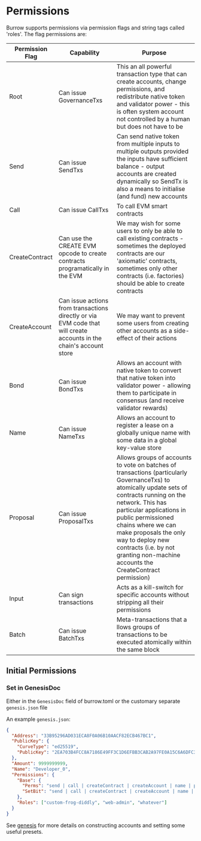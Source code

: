# Permissions

Burrow supports permissions via permission flags and string tags called 'roles'. The flag permissions are:

| Permission Flag | Capability | Purpose |
|-----------------|------------|---------|
| Root | Can issue GovernanceTxs | This an all powerful transaction type that can create accounts, change permissions, and redistribute native token and validator  power - this is often system account not controlled by a human but does not have to be | 
| Send | Can issue SendTxs | Can send native token from multiple inputs to multiple outputs provided the inputs have sufficient balance - output accounts are created dynamically so SendTx is also a means to initialise (and fund) new accounts |
| Call | Can issue CallTxs | To call EVM smart contracts |
| CreateContract | Can use the CREATE EVM opcode to create contracts programatically in the EVM | We may wish for some users to only be able to call existing contracts - sometimes the deployed contracts are our 'axiomatic' contracts, sometimes only other contracts (i.e. factories) should be able to create contracts |
| CreateAccount | Can issue actions from transactions directly or via EVM code that will create accounts in the chain's account store | We may want to prevent some users from creating other accounts as a side-effect of their actions |
| Bond | Can issue BondTxs | Allows an account with native token to convert that native token into validator power - allowing them to participate in consensus (and receive validator rewards) |
| Name | Can issue NameTxs | Allows an account to register a lease on a globally unique name with some data in a global key-value store |
| Proposal | Can issue ProposalTxs | Allows groups of accounts to vote on batches of transactions (particularly GovernanceTxs) to atomically update sets of contracts running on the network. This has particular applications in public permissioned chains where we can make proposals the only way to deploy new contracts (i.e. by not granting non-machine accounts the CreateContract permission) |
| Input | Can sign transactions | Acts as a kill-switch for specific accounts without stripping all their permissions |
| Batch | Can issue BatchTxs | Meta-transactions that a llows groups of transactions to be executed atomically within the same block |

## Initial Permissions

### Set in GenesisDoc

Either in the `GenesisDoc` field of burrow.toml or the customary separate `genesis.json` file

An example `genesis.json`:
```json
{
  "Address": "33B95296AD031ECA8F0A06B10AACF82ECB467BC1",
  "PublicKey": {
    "CurveType": "ed25519",
    "PublicKey": "2EA703B4FCC8A7186E49FF3C1D6EFBB3CAB2A97FE0A15C6A6DFC33ED87FCAB1E"
  },
  "Amount": 9999999999,
  "Name": "Developer_0",
  "Permissions": {
    "Base": {
      "Perms": "send | call | createContract | createAccount | name | proposal | input | hasRole | removeRole",
      "SetBit": "send | call | createContract | createAccount | name | proposal | input | hasRole | removeRole"
    },
    "Roles": ["custom-frog-diddly", "web-admin", "whatever"]
  }
}
```

See [genesis](reference/genesis.md) for more details on constructing accounts and setting some useful presets.
